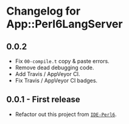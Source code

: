# Changelog for App::Perl6LangServer

## 0.0.2
- Fix `00-compile.t` copy & paste errors.
- Remove dead debugging code.
- Add Travis / AppVeyor CI.
- Fix Travis / AppVeyor CI badges.

## 0.0.1 - First release
- Refactor out this project from [`IDE-Perl6`](
https://github.com/azawawi/ide-perl6).
